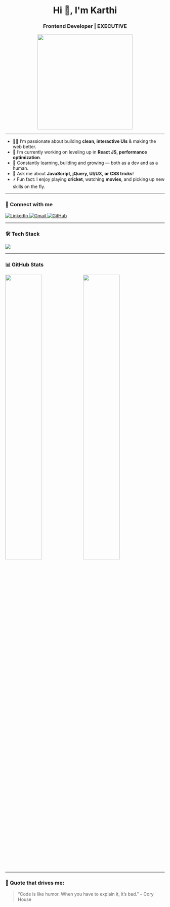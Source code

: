 <h1 align="center">Hi 👋, I'm Karthi</h1>
<h3 align="center">Frontend Developer | EXECUTIVE</h3>

<p align="center">
  <img src="https://media.giphy.com/media/qgQUggAC3Pfv687qPC/giphy.gif" width="300" />
</p>

---

- 👨‍💻 I’m passionate about building **clean, interactive UIs** & making the web better.
- 🔭 I’m currently working on leveling up in **React JS, performance optimization**.
- 🌱 Constantly learning, building and growing — both as a dev and as a human.
- 💬 Ask me about **JavaScript, jQuery, UI/UX, or CSS tricks**!
- ⚡ Fun fact: I enjoy playing **cricket**, watching **movies**, and picking up new skills on the fly.

---

### 🚀 Connect with me
<p align="left">
  <a href="https://www.linkedin.com/in/karthick-arumugam-610086275/" target="_blank">
    <img alt="LinkedIn" src="https://img.shields.io/badge/LinkedIn-Karthick%20Arumugam-blue?style=flat-square&logo=linkedin">
  </a>
  <a href="mailto:karthickappu1991.06@gmail.com">
    <img alt="Gmail" src="https://img.shields.io/badge/Gmail-karthickappu1991.06@gmail.com-c14438?style=flat-square&logo=gmail&logoColor=white">
  </a>
  <a href="https://github.com/karthi2556">
    <img alt="GitHub" src="https://img.shields.io/badge/GitHub-karthi2556-black?style=flat-square&logo=github">
  </a>
</p>

---

### 🛠️ Tech Stack

<p align="left">
  <img src="https://skillicons.dev/icons?i=html,css,js,jquery,react,bootstrap,git" />
</p>

---

### 📊 GitHub Stats

<p align="left">
  <img src="https://github-readme-stats.vercel.app/api?username=karthi2556&show_icons=true&theme=tokyonight" width="48%" />
  <img src="https://github-readme-stats.vercel.app/api/top-langs/?username=karthi2556&layout=compact&theme=tokyonight" width="48%" />
</p>

---

### 🧠 Quote that drives me:
> “Code is like humor. When you have to explain it, it’s bad.” – Cory House
